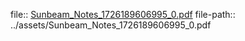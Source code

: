 file:: [Sunbeam_Notes_1726189606995_0.pdf](../assets/Sunbeam_Notes_1726189606995_0.pdf)
file-path:: ../assets/Sunbeam_Notes_1726189606995_0.pdf
